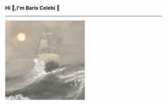 ### Hi 👋,I'm Baris Celebi 👋
---
![](https://github.com/barisceleb1/barisceleb1/blob/master/sailboat-1685_256.gif)    
<!--
**barisceleb1/barisceleb1** is a ✨ _special_ ✨ repository because its `README.md` (this file) appears on your GitHub profile.

Here are some ideas to get you started:

- 🔭 I’m currently working on ...
- 🌱 I’m currently learning ...
- 👯 I’m looking to collaborate on ...
- 🤔 I’m looking for help with ...
- 💬 Ask me about ...
- 📫 How to reach me: ...
- 😄 Pronouns: ...
- ⚡ Fun fact: ...
-->
